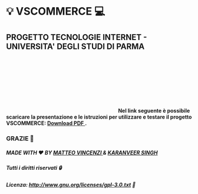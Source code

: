 # :bulb: VSCOMMERCE :computer:
## PROGETTO TECNOLOGIE INTERNET - UNIVERSITA' DEGLI STUDI DI PARMA

<object data="https://www.matteovincenzi.com/files/vscommerce.pdf" type="application/pdf" width="700px" height="700px">
    <embed src="https://www.matteovincenzi.com/files/vscommerce.pdf">
        <b> Nel link seguente è possibile scaricare la presentazione e le istruzioni per utilizzare e testare il progetto VSCOMMERCE: <a href="https://www.matteovincenzi.com/files/vscommerce.pdf"> <b> Download PDF </b> </a>.</b>
    </embed>
</object>

### GRAZIE :pray:

##### MADE WITH :heart: BY <a href="https://www.matteovincenzi.com/"> MATTEO VINCENZI </a> & <a href="https://www.facebook.com/karanveer.singh.7"> KARANVEER SINGH </a>

##### Tutti i diritti riservati :lock:
##### Licenza: http://www.gnu.org/licenses/gpl-3.0.txt :memo:
